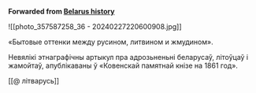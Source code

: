 **Forwarded from [Belarus history](https://t.me/belarusian_history/1257)**

![[photo_357587258_36 - 20240227220600908.jpg]]

«Бытовые оттенки между русином, литвином и жмудином».

Невялікі этнаграфічны артыкул пра адрозьненьні беларусаў, літоўцаў і жамойтаў, апублікаваны ў «Ковенскай памятнай кнізе на 1861 год».

[[@ літварусь]]

